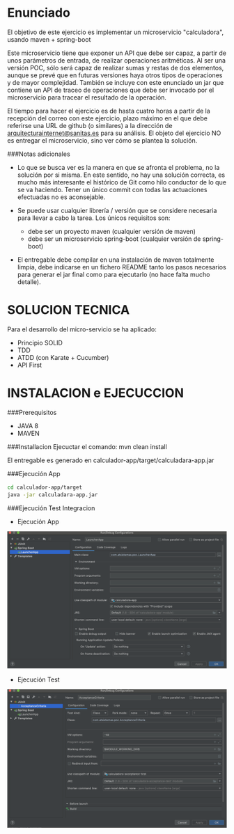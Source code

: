 Enunciado
===========

El objetivo de este ejercicio es implementar un microservicio "calculadora", usando maven + spring-boot

Este microservicio tiene que exponer un API que debe ser capaz, a partir de unos parámetros de entrada, de realizar operaciones aritméticas. Al ser una versión POC, sólo será capaz de realizar sumas y restas de dos elementos, aunque se prevé que en futuras versiones haya otros tipos de operaciones y de mayor complejidad. También se incluye con este enunciado un jar que contiene un API de traceo de operaciones que debe ser invocado por el microservicio para tracear el resultado de la operación.

El tiempo para hacer el ejercicio es de hasta cuatro horas a partir de la recepción del correo con este ejercicio, plazo máximo en el que debe referirse una URL de github (o similares) a la dirección de arquitecturainternet@sanitas.es para su análisis. El objeto del ejercicio NO es entregar el microservicio, sino ver cómo se plantea la solución.


###Notas adicionales

* Lo que se busca ver es la manera en que se afronta el problema, no la solución por si misma. En este sentido, no hay una solución correcta, es mucho más interesante el histórico de Git como hilo conductor de lo que se va haciendo. Tener un único commit con todas las actuaciones efectuadas no es aconsejable.

* Se puede usar cualquier librería / versión que se considere necesaria para llevar a cabo la tarea. Los únicos requisitos son:
  * debe ser un proyecto maven (cualquier versión de maven)
  * debe ser un microservicio spring-boot (cualquier versión de spring-boot)

* El entregable debe compilar en una instalación de maven totalmente limpia, debe indicarse en un fichero README tanto los pasos necesarios para generar el jar final como para ejecutarlo (no hace falta mucho detalle).

SOLUCION TECNICA
===========
Para el desarrollo del micro-servicio se ha aplicado:
* Principio SOLID
* TDD  
* ATDD (con Karate + Cucumber)
* API First 

INSTALACION e EJECUCCION
===========
###Prerequisitos
* JAVA 8
* MAVEN

###Installacion
Ejecuctar el comando:
    mvn clean install

El entregable es generado en calculador-app/target/calculadara-app.jar

###Ejecución App
```bash
cd calculador-app/target
java -jar calculadara-app.jar
```
###Ejecución Test Integracion
* Ejecución App

![run_appli](run_app.png)

* Ejecución Test

![run_Test](run_suiteIT.png)



